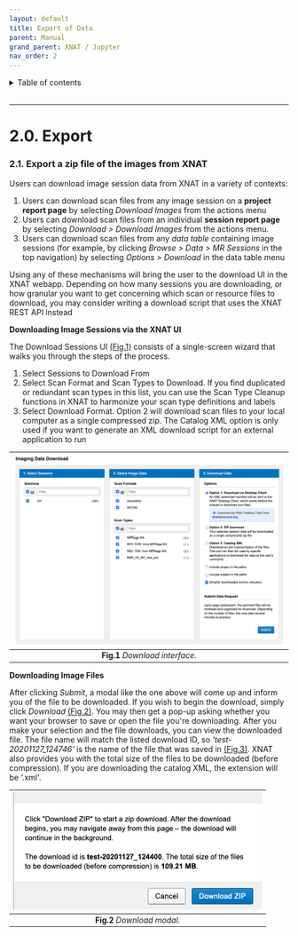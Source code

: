 ```yaml
---
layout: default
title: Export of Data
parent: Manual
grand_parent: XNAT / Jupyter
nav_order: 2
---
```


<details markdown="block">
  <summary>
    Table of contents
  </summary>
  {: .text-delta }
1. TOC
{:toc}
</details>

<br/>

***

# 2.0. Export

### 2.1. Export a zip file of the images from XNAT


Users can download image session data from XNAT in a variety of contexts:

1. Users can download scan files from any image session on a  **project report page** by selecting *Download Images* from the actions menu 
2. Users can download scan files from an individual **session report page** by selecting *Download > Download Images* from the actions menu.
3. Users can download scan files from any *data table* containing image sessions (for example, by clicking *Browse > Data > MR Sessions* in the top navigation) by selecting *Options > Download* in the data table menu

Using any of these mechanisms will bring the user to the download UI in the XNAT webapp. Depending on how many sessions you are downloading, or how granular you want to get concerning which scan or resource files to download, you may consider writing a download script that uses the XNAT REST API instead



**Downloading Image Sessions via the XNAT UI**

The Download Sessions UI [(Fig.1)](#Manual/Download/Download_Interface) consists of a single-screen wizard that walks you through the steps of the process.

1. Select Sessions to Download From
2. Select Scan Format and Scan Types to Download. If you find duplicated or redundant scan types in this list, you can use the Scan Type Cleanup functions in XNAT to harmonize your scan type definitions and labels
3. Select Download Format. Option 2 will download scan files to your local computer as a single compressed zip. The Catalog XML option is only used if you want to generate an XML download script for an external application to run 


<a name="Manual/Download/Download_Interface"></a>

| ![Download_Interfacegin](../../../pics/Download_Interface.png) | 
|:--:| 
| **Fig.1** *Download interface.* |


**Downloading Image Files**

After clicking *Submit*, a modal like the one above will come up and inform you of the file to be downloaded. If you wish to begin the download, simply click *Download* [(Fig.2)](#Manual/Download/Download_modal). You may then get a pop-up asking whether you want your browser to save or open the file you're downloading. After you make your selection and the file downloads, you can view the downloaded file. The file name will match the listed download ID, so *'test-20201127_124746'* is the name of the file that was saved in [(Fig.3)](#Manual/Download/Download_modal). XNAT also provides you with the total size of the files to be downloaded (before compression). If you are downloading the catalog XML, the extension will be ‘.xml'. 


<a name="Manual/Download/Download_modal"></a>

| ![Download_modal](../../../pics/Download_modal.png) | 
|:--:| 
| **Fig.2** *Download modal.* |





